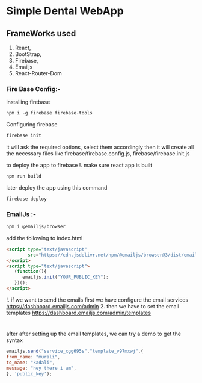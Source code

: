 # Simple Dental WebApp
## FrameWorks used

1. React,
2. BootStrap,
3. Firebase,
4. Emailjs
5. React-Router-Dom

### Fire Base Config:-
installing firebase
```javaScript
npm i -g firebase firebase-tools
```
Configuring firebase
```javaScript
firebase init
```
it will ask the required options, select them accordingly
then it will create all the necessary files like firebase/firebase.config.js, firebase/firebase.init.js



to deploy the app to firebase
!. make sure react app is built
```javascript
npm run build
```
later deploy the app using this command

```javascript
firebase deploy
```

### EmailJs :-
```javascript
npm i @emailjs/browser
```
add the following to index.html
```html
<script type="text/javascript"
        src="https://cdn.jsdelivr.net/npm/@emailjs/browser@3/dist/email.min.js">
</script>
<script type="text/javascript">
   (function(){
      emailjs.init("YOUR_PUBLIC_KEY");
   })();
</script>
```
!. if we want to send the emails first we have configure the email services
https://dashboard.emailjs.com/admin
2. then we have to set the email templates
https://dashboard.emailjs.com/admin/templates
#
after after setting up the email templates, we can try a demo to get the syntax
```javascript
emailjs.send("service_xgg695s","template_v97mxwj",{
from_name: "murali",
to_name: "kadali",
message: "hey there i am",
}, 'public_key');
```

